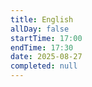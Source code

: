```yaml
---
title: English
allDay: false
startTime: 17:00
endTime: 17:30
date: 2025-08-27
completed: null
---
```


